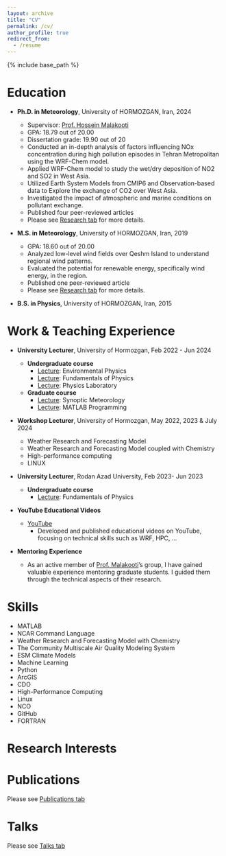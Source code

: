 ```yaml
---
layout: archive
title: "CV"
permalink: /cv/
author_profile: true
redirect_from:
  - /resume
---
```


{% include base_path %}

Education
======
* **Ph.D. in Meteorology**, University of HORMOZGAN, Iran, 2024
  * Supervisor: [Prof. Hossein Malakooti](https://scholar.google.com/citations?user=FVVKDnkAAAAJ&hl=en)
  * GPA: 18.79 out of 20.00
  * Dissertation grade: 19.90 out of 20
  * Conducted an in-depth analysis of factors influencing NOx concentration during high pollution episodes in Tehran Metropolitan using the WRF-Chem model.
  * Applied WRF-Chem model to study the wet/dry deposition of NO2 and SO2 in West Asia.
  * Utilized Earth System Models from CMIP6 and Observation-based data to Explore the exchange of CO2 over West Asia.
  * Investigated the impact of atmospheric and marine conditions on pollutant exchange.
  * Published four peer-reviewed articles
  * Please see [Research tab](https://monazarghamipour.github.io/research/) for more details.
    
* **M.S. in Meteorology**, University of HORMOZGAN, Iran, 2019
  * GPA: 18.60 out of 20.00
  * Analyzed low-level wind fields over Qeshm Island to understand regional wind patterns.
  * Evaluated the potential for renewable energy, specifically wind energy, in the region.
  * Published one peer-reviewed article
  * Please see [Research tab](https://monazarghamipour.github.io/research/) for more details.
* **B.S. in Physics**, University of HORMOZGAN, Iran, 2015

Work & Teaching Experience
======
* **University Lecturer**, University of Hormozgan, Feb 2022 - Jun 2024<br/>
    *  **Undergraduate course**
         * <ins>Lecture</ins>: Environmental Physics
         * <ins>Lecture</ins>: Fundamentals of Physics
         * <ins>Lecture</ins>: Physics Laboratory
    * **Graduate course**
        * <ins>Lecture</ins>: Synoptic Meteorology
        * <ins>Lecture</ins>: MATLAB Programming

* **Workshop Lecturer**, University of Hormozgan, May 2022, 2023 & July 2024
    * Weather Research and Forecasting Model
    * Weather Research and Forecasting Model coupled with Chemistry
    * High-performance computing
    * LINUX 

* **University Lecturer**, Rodan Azad University, Feb 2023- Jun 2023
    *  **Undergraduate course**
         * <ins>Lecture</ins>: Fundamentals of Physics

* **YouTube Educational Videos**
    * [YouTube](https://www.youtube.com/@MonaZarghamipour)
      * Developed and published educational videos on YouTube, focusing on technical skills such as WRF, HPC, …

* **Mentoring Experience**
    * As an active member of [Prof. Malakooti](https://scholar.google.com/citations?user=FVVKDnkAAAAJ&hl=en)’s group, I have gained valuable experience mentoring graduate students. I guided them through the technical aspects of their research.
  
Skills
======
*	MATLAB	
*	NCAR Command Language      
*	Weather Research and Forecasting Model with Chemistry 
*	The Community Multiscale Air Quality Modeling System
*	ESM Climate Models	
*	Machine Learning
*	Python	
*	ArcGIS
*	CDO	
*	High-Performance Computing
*	Linux	
*	NCO 
*	GitHub	
*	FORTRAN

Research Interests
======

Publications
======
  Please see [Publications tab](https://monazarghamipour.github.io/publications/)
  
Talks
======
  Please see [Talks tab](https://monazarghamipour.github.io/talks/)
  


